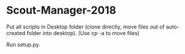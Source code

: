 # Scout-Manager-2018
Put all scripts in Desktop folder (clone directly, move files out of auto-created folder into desktop). (Use cp -a to move files)

Run setup.py.